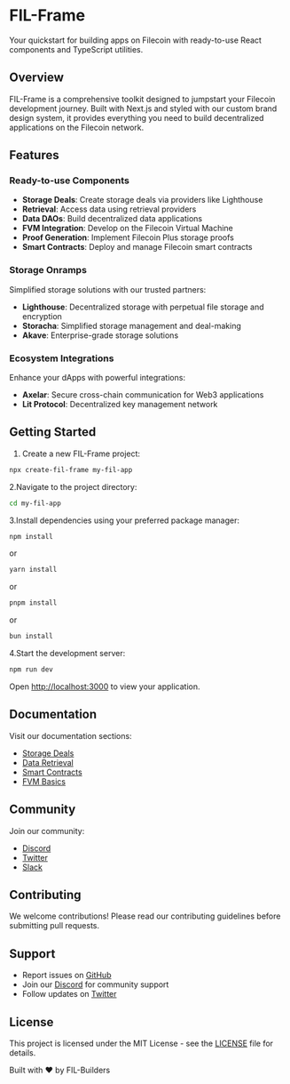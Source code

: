 # FIL-Frame

Your quickstart for building apps on Filecoin with ready-to-use React components and TypeScript utilities.

## Overview

FIL-Frame is a comprehensive toolkit designed to jumpstart your Filecoin development journey. Built with Next.js and styled with our custom brand design system, it provides everything you need to build decentralized applications on the Filecoin network.

## Features

### Ready-to-use Components

- **Storage Deals**: Create storage deals via providers like Lighthouse
- **Retrieval**: Access data using retrieval providers
- **Data DAOs**: Build decentralized data applications
- **FVM Integration**: Develop on the Filecoin Virtual Machine
- **Proof Generation**: Implement Filecoin Plus storage proofs
- **Smart Contracts**: Deploy and manage Filecoin smart contracts

### Storage Onramps

Simplified storage solutions with our trusted partners:

- **Lighthouse**: Decentralized storage with perpetual file storage and encryption
- **Storacha**: Simplified storage management and deal-making
- **Akave**: Enterprise-grade storage solutions

### Ecosystem Integrations

Enhance your dApps with powerful integrations:

- **Axelar**: Secure cross-chain communication for Web3 applications
- **Lit Protocol**: Decentralized key management network

## Getting Started

1. Create a new FIL-Frame project:

```bash
npx create-fil-frame my-fil-app
```

2.Navigate to the project directory:

```bash
cd my-fil-app
```

3.Install dependencies using your preferred package manager:

```bash
npm install
```

or

```bash
yarn install
```

or

```bash
pnpm install
```

or

```bash
bun install
```

4.Start the development server:

```bash
npm run dev
```

Open [http://localhost:3000](http://localhost:3000) to view your application.

## Documentation

Visit our documentation sections:

- [Storage Deals](https://docs.filecoin.io/builder-cookbook/data-storage/store-data)
- [Data Retrieval](https://docs.filecoin.io/builder-cookbook/data-storage/retrieve-data)
- [Smart Contracts](https://docs.filecoin.io/smart-contracts/fundamentals/basics/)
- [FVM Basics](https://docs.filecoin.io/smart-contracts/fundamentals/basics/)

## Community

Join our community:

- [Discord](https://discord.gg/filecoin)
- [Twitter](https://x.com/FILBuilders)
- [Slack](https://filecoin.io/slack)

## Contributing

We welcome contributions! Please read our contributing guidelines before submitting pull requests.

## Support

- Report issues on [GitHub](https://github.com/FIL-Builders/fil-frame/issues)
- Join our [Discord](https://discord.gg/filecoin) for community support
- Follow updates on [Twitter](https://x.com/FILBuilders)

## License

This project is licensed under the MIT License - see the [LICENSE](LICENSE) file for details.

Built with ❤️ by FIL-Builders
